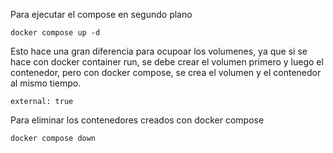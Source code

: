 Para ejecutar el compose en segundo plano
```
docker compose up -d
```

Esto hace una gran diferencia para ocupoar los volumenes, ya que si se hace con docker container run, se debe crear el volumen primero y luego el contenedor, pero con docker compose, se crea el volumen y el contenedor al mismo tiempo.
```
external: true
```

Para eliminar los contenedores creados con docker compose
```
docker compose down
```